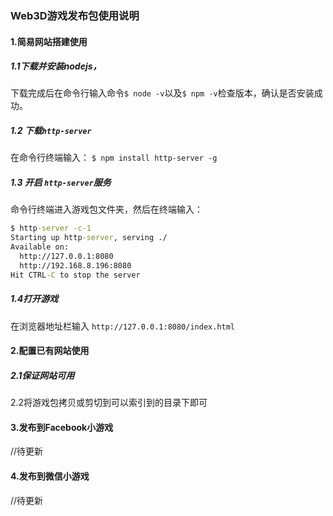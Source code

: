 ### Web3D游戏发布包使用说明

#### 1.简易网站搭建使用

##### 1.1下载并安装nodejs，

下载完成后在命令行输入命令`$ node -v`以及`$ npm -v`检查版本，确认是否安装成功。

##### 1.2 下载`http-server`

在命令行终端输入：
`$ npm install http-server -g`

##### 1.3 开启 `http-server`服务

命令行终端进入游戏包文件夹，然后在终端输入：

```cmd
$ http-server -c-1 
Starting up http-server, serving ./
Available on:
  http://127.0.0.1:8080
  http://192.168.8.196:8080
Hit CTRL-C to stop the server
```

##### 1.4打开游戏

在浏览器地址栏输入 `http://127.0.0.1:8080/index.html`

#### 2.配置已有网站使用

##### 2.1保证网站可用

2.2将游戏包拷贝或剪切到可以索引到的目录下即可

#### 3.发布到Facebook小游戏

//待更新

#### 4.发布到微信小游戏

//待更新